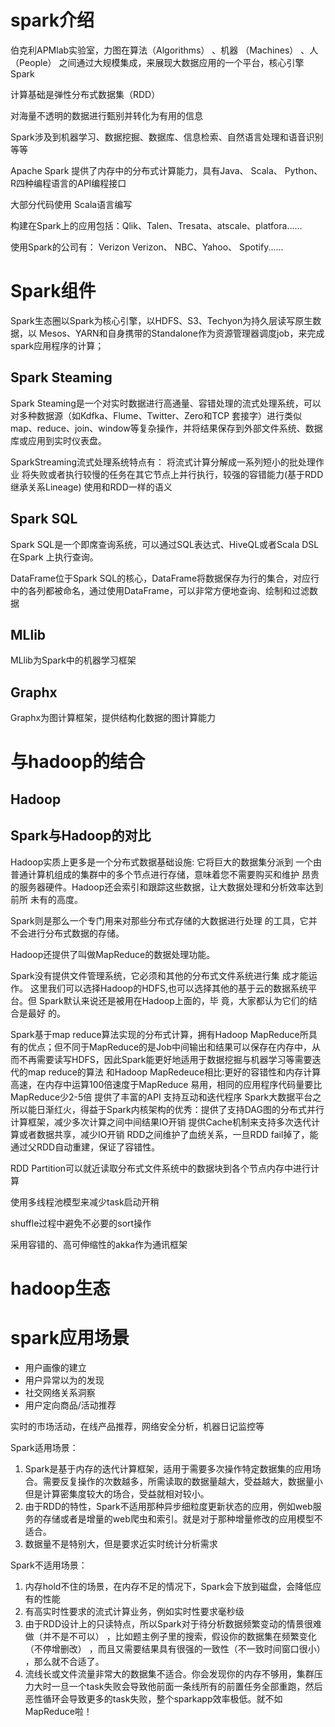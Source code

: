 

# spark介绍

伯克利APMlab实验室，力图在算法（Algorithms） 、机器 （Machines） 、人（People） 之间通过大规模集成，来展现大数据应用的一个平台，核心引擎Spark

计算基础是弹性分布式数据集（RDD）

对海量不透明的数据进行甄别并转化为有用的信息

Spark涉及到机器学习、数据挖掘、数据库、信息检索、自然语言处理和语音识别等等

Apache Spark 提供了内存中的分布式计算能力，具有Java、 Scala、 Python、R四种编程语言的API编程接口

大部分代码使用 Scala语言编写

构建在Spark上的应用包括：Qlik、Talen、Tresata、atscale、platfora……

使用Spark的公司有： Verizon Verizon、 NBC、Yahoo、 Spotify......

# Spark组件

Spark生态圈以Spark为核心引擎，以HDFS、S3、Techyon为持久层读写原生数据，以 Mesos、YARN和自身携带的Standalone作为资源管理器调度job，来完成spark应用程序的计算；

## Spark Steaming

Spark Steaming是一个对实时数据进行高通量、容错处理的流式处理系统，可以对多种数据源（如Kdfka、Flume、Twitter、Zero和TCP 套接字）进行类似map、reduce、join、window等复杂操作，并将结果保存到外部文件系统、数据库或应用到实时仪表盘。

SparkStreaming流式处理系统特点有： 将流式计算分解成一系列短小的批处理作业 将失败或者执行较慢的任务在其它节点上并行执行，较强的容错能力(基于RDD继承关系Lineage) 使用和RDD一样的语义

## Spark SQL

Spark SQL是一个即席查询系统，可以通过SQL表达式、HiveQL或者Scala DSL在Spark 上执行查询。

DataFrame位于Spark SQL的核心，DataFrame将数据保存为行的集合，对应行中的各列都被命名，通过使用DataFrame，可以非常方便地查询、绘制和过滤数据

## MLlib

MLlib为Spark中的机器学习框架

## Graphx

Graphx为图计算框架，提供结构化数据的图计算能力

# 与hadoop的结合

## Hadoop

## Spark与Hadoop的对比

Hadoop实质上更多是一个分布式数据基础设施: 它将巨大的数据集分派到 一个由普通计算机组成的集群中的多个节点进行存储，意味着您不需要购买和维护 昂贵的服务器硬件。Hadoop还会索引和跟踪这些数据，让大数据处理和分析效率达到前所 未有的高度。

Spark则是那么一个专门用来对那些分布式存储的大数据进行处理 的工具，它并不会进行分布式数据的存储。

Hadoop还提供了叫做MapReduce的数据处理功能。

Spark没有提供文件管理系统，它必须和其他的分布式文件系统进行集 成才能运作。 这里我们可以选择Hadoop的HDFS,也可以选择其他的基于云的数据系统平台。但 Spark默认来说还是被用在Hadoop上面的，毕 竟，大家都认为它们的结合是最好 的。

Spark基于map reduce算法实现的分布式计算，拥有Hadoop MapReduce所具有的优点；但不同于MapReduce的是Job中间输出和结果可以保存在内存中，从而不再需要读写HDFS，因此Spark能更好地适用于数据挖掘与机器学习等需要迭代的map reduce的算法 和Hadoop MapRedeuce相比:更好的容错性和内存计算 高速，在内存中运算100倍速度于MapReduce 易用，相同的应用程序代码量要比MapReduce少2-5倍 提供了丰富的API 支持互动和迭代程序 Spark大数据平台之所以能日渐红火，得益于Spark内核架构的优秀：提供了支持DAG图的分布式并行计算框架，减少多次计算之间中间结果IO开销 提供Cache机制来支持多次迭代计算或者数据共享，减少IO开销 RDD之间维护了血统关系，一旦RDD fail掉了，能通过父RDD自动重建，保证了容错性。

RDD Partition可以就近读取分布式文件系统中的数据块到各个节点内存中进行计算

使用多线程池模型来减少task启动开稍

shuffle过程中避免不必要的sort操作

采用容错的、高可伸缩性的akka作为通讯框架

# hadoop生态

# spark应用场景

*   用户画像的建立
*   用户异常以为的发现
*   社交网络关系洞察
*   用户定向商品/活动推荐

实时的市场活动，在线产品推荐，网络安全分析，机器日记监控等

Spark适用场景：

1.  Spark是基于内存的迭代计算框架，适用于需要多次操作特定数据集的应用场合。需要反复操作的次数越多，所需读取的数据量越大，受益越大，数据量小但是计算密集度较大的场合，受益就相对较小。
2.  由于RDD的特性，Spark不适用那种异步细粒度更新状态的应用，例如web服务的存储或者是增量的web爬虫和索引。就是对于那种增量修改的应用模型不适合。
3.  数据量不是特别大，但是要求近实时统计分析需求

Spark不适用场景：

1.  内存hold不住的场景，在内存不足的情况下，Spark会下放到磁盘，会降低应有的性能
2.  有高实时性要求的流式计算业务，例如实时性要求毫秒级
3.  由于RDD设计上的只读特点，所以Spark对于待分析数据频繁变动的情景很难做（并不是不可以） ，比如题主例子里的搜索，假设你的数据集在频繁变化（不停增删改） ，而且又需要结果具有很强的一致性（不一致时间窗口很小） ，那么就不合适了。
4.  流线长或文件流量非常大的数据集不适合。你会发现你的内存不够用，集群压力大时一旦一个task失败会导致他前面一条线所有的前置任务全部重跑，然后恶性循环会导致更多的task失败，整个sparkapp效率极低。就不如MapReduce啦！

